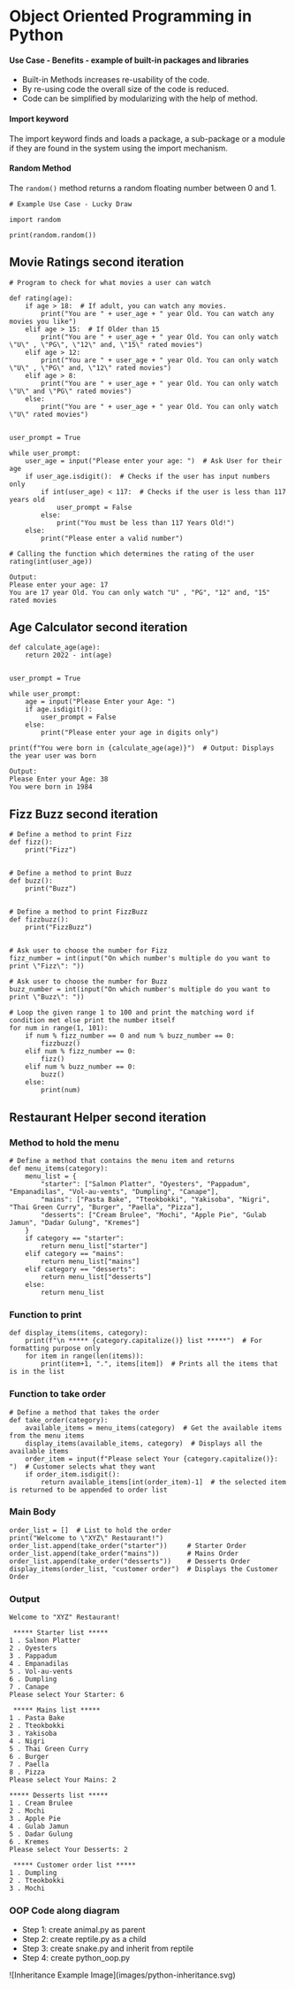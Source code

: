 # Object Oriented Programming in Python

#### Use Case - Benefits - example of built-in packages and libraries

- Built-in Methods increases re-usability of the code.
- By re-using code the overall size of the code is reduced.
- Code can be simplified by modularizing with the help of method.

#### Import keyword

The import keyword finds and loads a package, a sub-package or a module if they are found in the system using the import mechanism.

#### Random Method
The `random()` method returns a random floating number between 0 and 1.
```commandline
# Example Use Case - Lucky Draw
 
import random

print(random.random())
```
## Movie Ratings second iteration

```
# Program to check for what movies a user can watch

def rating(age):
    if age > 18:  # If adult, you can watch any movies.
        print("You are " + user_age + " year Old. You can watch any movies you like")
    elif age > 15:  # If Older than 15
        print("You are " + user_age + " year Old. You can only watch \"U\" , \"PG\", \"12\" and, \"15\" rated movies")
    elif age > 12:
        print("You are " + user_age + " year Old. You can only watch \"U\" , \"PG\" and, \"12\" rated movies")
    elif age > 8:
        print("You are " + user_age + " year Old. You can only watch \"U\" and \"PG\" rated movies")
    else:
        print("You are " + user_age + " year Old. You can only watch \"U\" rated movies")


user_prompt = True

while user_prompt:
    user_age = input("Please enter your age: ")  # Ask User for their age
    if user_age.isdigit():  # Checks if the user has input numbers only
        if int(user_age) < 117:  # Checks if the user is less than 117 years old
            user_prompt = False
        else:
            print("You must be less than 117 Years Old!")
    else:
        print("Please enter a valid number")

# Calling the function which determines the rating of the user
rating(int(user_age))

Output:
Please enter your age: 17
You are 17 year Old. You can only watch "U" , "PG", "12" and, "15" rated movies
```

## Age Calculator second iteration
```
def calculate_age(age):
    return 2022 - int(age)


user_prompt = True

while user_prompt:
    age = input("Please Enter your Age: ")
    if age.isdigit():
        user_prompt = False
    else:
        print("Please enter your age in digits only")

print(f"You were born in {calculate_age(age)}")  # Output: Displays the year user was born

Output:
Please Enter your Age: 38
You were born in 1984
```
## Fizz Buzz second iteration
```
# Define a method to print Fizz
def fizz():
    print("Fizz")


# Define a method to print Buzz
def buzz():
    print("Buzz")


# Define a method to print FizzBuzz
def fizzbuzz():
    print("FizzBuzz")


# Ask user to choose the number for Fizz
fizz_number = int(input("On which number's multiple do you want to print \"Fizz\": "))

# Ask user to choose the number for Buzz
buzz_number = int(input("On which number's multiple do you want to print \"Buzz\": "))

# Loop the given range 1 to 100 and print the matching word if condition met else print the number itself
for num in range(1, 101):
    if num % fizz_number == 0 and num % buzz_number == 0:
        fizzbuzz()
    elif num % fizz_number == 0:
        fizz()
    elif num % buzz_number == 0:
        buzz()
    else:
        print(num)
```
## Restaurant Helper second iteration

### Method to hold the menu

```
# Define a method that contains the menu item and returns
def menu_items(category):
    menu_list = {
        "starter": ["Salmon Platter", "Oyesters", "Pappadum", "Empanadilas", "Vol-au-vents", "Dumpling", "Canape"],
        "mains": ["Pasta Bake", "Tteokbokki", "Yakisoba", "Nigri", "Thai Green Curry", "Burger", "Paella", "Pizza"],
        "desserts": ["Cream Brulee", "Mochi", "Apple Pie", "Gulab Jamun", "Dadar Gulung", "Kremes"]
    }
    if category == "starter":
        return menu_list["starter"]
    elif category == "mains":
        return menu_list["mains"]
    elif category == "desserts":
        return menu_list["desserts"]
    else:
        return menu_list
```

### Function to print
```
def display_items(items, category):
    print(f"\n ***** {category.capitalize()} list *****")  # For formatting purpose only
    for item in range(len(items)):
        print(item+1, ".", items[item])  # Prints all the items that is in the list
```

### Function to take order
```
# Define a method that takes the order
def take_order(category):
    available_items = menu_items(category)  # Get the available items from the menu items
    display_items(available_items, category)  # Displays all the available items
    order_item = input(f"Please select Your {category.capitalize()}: ")  # Customer selects what they want
    if order_item.isdigit():
        return available_items[int(order_item)-1]  # the selected item is returned to be appended to order list
```

### Main Body
```
order_list = []  # List to hold the order
print("Welcome to \"XYZ\" Restaurant!")
order_list.append(take_order("starter"))     # Starter Order
order_list.append(take_order("mains"))       # Mains Order
order_list.append(take_order("desserts"))    # Desserts Order
display_items(order_list, "customer order")  # Displays the Customer Order
```

### Output
```
Welcome to "XYZ" Restaurant!

 ***** Starter list *****
1 . Salmon Platter
2 . Oyesters
3 . Pappadum
4 . Empanadilas
5 . Vol-au-vents
6 . Dumpling
7 . Canape
Please select Your Starter: 6

 ***** Mains list *****
1 . Pasta Bake
2 . Tteokbokki
3 . Yakisoba
4 . Nigri
5 . Thai Green Curry
6 . Burger
7 . Paella
8 . Pizza
Please select Your Mains: 2

***** Desserts list *****
1 . Cream Brulee
2 . Mochi
3 . Apple Pie
4 . Gulab Jamun
5 . Dadar Gulung
6 . Kremes
Please select Your Desserts: 2

 ***** Customer order list *****
1 . Dumpling
2 . Tteokbokki
3 . Mochi
```

### OOP Code along diagram

- Step 1: create animal.py as parent
- Step 2: create reptile.py as a child
- Step 3: create snake.py and inherit from reptile
- Step 4: create python_oop.py

<p align="center>
  <img src="images/python-inheritance.svg">
</p>
![Inheritance Example Image](images/python-inheritance.svg)
